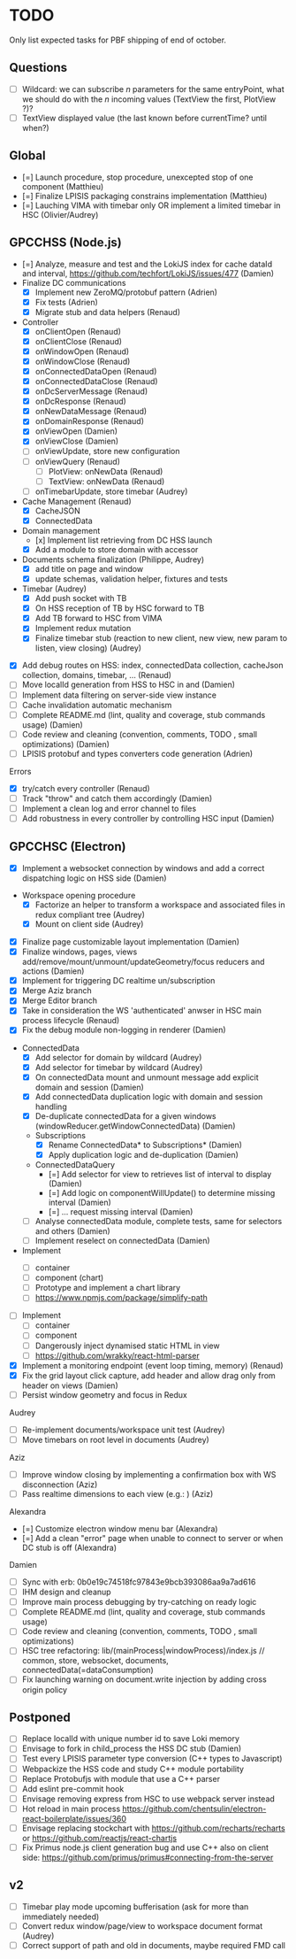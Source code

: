 # TODO

Only list expected tasks for PBF shipping of end of october.

## Questions

* [ ] Wildcard: we can subscribe *n* parameters for the same entryPoint, what we should do with the *n* incoming values (TextView the first, PlotView ?)?
* [ ] TextView displayed value (the last known before currentTime? until when?)

## Global

* [=] Launch procedure, stop procedure, unexcepted stop of one component (Matthieu)
* [=] Finalize LPISIS packaging constrains implementation (Matthieu)
* [=] Lauching VIMA with timebar only OR implement a limited timebar in HSC (Olivier/Audrey)

## GPCCHSS (Node.js)

* [=] Analyze, measure and test and the LokiJS index for cache dataId and interval, https://github.com/techfort/LokiJS/issues/477 (Damien)
* Finalize DC communications
  - [x] Implement new ZeroMQ/protobuf pattern (Adrien)
  - [x] Fix tests (Adrien)
  - [x] Migrate stub and data helpers (Renaud)
* Controller
  * [x] onClientOpen (Renaud)
  * [x] onClientClose (Renaud)
  * [x] onWindowOpen (Renaud)
  * [x] onWindowClose (Renaud)
  * [x] onConnectedDataOpen (Renaud)
  * [x] onConnectedDataClose (Renaud)
  * [x] onDcServerMessage (Renaud)
  * [x] onDcResponse (Renaud)
  * [x] onNewDataMessage (Renaud)
  * [x] onDomainResponse (Renaud)
  * [x] onViewOpen (Damien)
  * [x] onViewClose (Damien)
  * [ ] onViewUpdate, store new configuration
  * [ ] onViewQuery (Renaud)
    - [ ] PlotView: onNewData (Renaud)
    - [ ] TextView: onNewData (Renaud)
  * [ ] onTimebarUpdate, store timebar (Audrey)
* Cache Management (Renaud)
  - [x] CacheJSON
  - [x] ConnectedData
* Domain management
  - [x] Implement list retrieving from DC HSS launch
  - [x] Add a module to store domain with accessor
* Documents schema finalization (Philippe, Audrey)
  - [x] add title on page and window
  - [x] update schemas, validation helper, fixtures and tests
* Timebar (Audrey)
  * [x] Add push socket with TB
  * [x] On HSS reception of TB by HSC forward to TB
  * [x] Add TB forward to HSC from VIMA
  * [x] Implement redux mutation
  * [x] Finalize timebar stub (reaction to new client, new view, new param to listen, view closing) (Audrey)
* [x] Add debug routes on HSS: index, connectedData collection, cacheJson collection, domains, timebar, ... (Renaud)
* [ ] Move localId generation from HSS to HSC in <Subscription/> and <View/> (Damien)
* [ ] Implement data filtering on server-side view instance
* [ ] Cache invalidation automatic mechanism
* [ ] Complete README.md (lint, quality and coverage, stub  commands usage) (Damien)
* [ ] Code review and cleaning (convention, comments, TODO , small optimizations) (Damien)
* [ ] LPISIS protobuf and types converters code generation (Adrien)

Errors
* [x] try/catch every controller (Renaud)
* [ ] Track "throw" and catch them accordingly (Damien)
* [ ] Implement a clean log and error channel to files
* [ ] Add robustness in every controller by controlling HSC input (Damien)

## GPCCHSC (Electron)

* [x] Implement a websocket connection by windows and add a correct dispatching logic on HSS side (Damien)
* Workspace opening procedure
  - [x] Factorize an helper to transform a workspace and associated files in redux compliant tree (Audrey)
  - [x] Mount on client side (Audrey)
* [x] Finalize page customizable layout implementation (Damien)
* [x] Finalize windows, pages, views add/remove/mount/unmount/updateGeometry/focus reducers and actions (Damien)
* [x] Implement <ConnectedDataContainer/> for triggering DC realtime un/subscription
* [x] Merge Aziz branch
* [x] Merge Editor branch
* [x] Take in consideration the WS 'authenticated' anwser in HSC main process lifecycle (Renaud)
* [x] Fix the debug module non-logging in renderer (Damien)
* ConnectedData
  - [x] Add selector for domain by wildcard (Audrey)
  - [x] Add selector for timebar by wildcard (Audrey)
  - [x] On connectedData mount and unmount message add explicit domain and session (Damien)
  - [x] Add connectedData duplication logic with domain and session handling
  - [x] De-duplicate connectedData for a given windows (windowReducer.getWindowConnectedData) (Damien) 
  - Subscriptions
    - [x] Rename ConnectedData* to Subscriptions* (Damien)
    - [x] Apply duplication logic and de-duplication (Damien)
  - ConnectedDataQuery
    - [=] Add selector for view to retrieves list of interval to display (Damien)  
    - [=] Add logic on componentWillUpdate() to determine missing interval (Damien)
    - [=] ... request missing interval (Damien)
  - [ ] Analyse connectedData module, complete tests, same for selectors and others (Damien)
  - [ ] Implement reselect on connectedData (Damien)
* Implement <PlotView/>
  - [ ] container
  - [ ] component (chart)
  - [ ] Prototype and implement a chart library
  - [ ] https://www.npmjs.com/package/simplify-path
* [ ] Implement <TextView/>
  - [ ] container
  - [ ] component
  - [ ] Dangerously inject dynamised static HTML in view
  - [ ] https://github.com/wrakky/react-html-parser
* [x] Implement a monitoring endpoint (event loop timing, memory) (Renaud)
* [x] Fix the grid layout click capture, add header and allow drag only from header on views (Damien)
* [ ] Persist window geometry and focus in Redux

Audrey
* [ ] Re-implement documents/workspace unit test (Audrey)
* [ ] Move timebars on root level in documents (Audrey)

Aziz
* [ ] Improve window closing by implementing a confirmation box with WS disconnection (Aziz)
* [ ] Pass realtime dimensions to each view (e.g.: <WithProvider/>) (Aziz)

Alexandra
* [=] Customize electron window menu bar (Alexandra)
* [=] Add a clean "error" page when unable to connect to server or when DC stub is off (Alexandra)

Damien
* [ ] Sync with erb: 0b0e19c74518fc97843e9bcb393086aa9a7ad616
* [ ] IHM design and cleanup
* [ ] Improve main process debugging by try-catching on ready logic
* [ ] Complete README.md (lint, quality and coverage, stub  commands usage)
* [ ] Code review and cleaning (convention, comments, TODO , small optimizations)
* [ ] HSC tree refactoring: lib/(mainProcess|windowProcess)/index.js // common, store, websocket, documents, connectedData(=dataConsumption)
* [ ] Fix launching warning on document.write injection by adding cross origin policy

## Postponed

* [ ] Replace localId with unique number id to save Loki memory
* [ ] Envisage to fork in child_process the HSS DC stub (Damien)
* [ ] Test every LPISIS parameter type conversion (C++ types to Javascript)
* [ ] Webpackize the HSS code and study C++ module portability
* [ ] Replace Protobufjs with module that use a C++ parser
* [ ] Add eslint pre-commit hook
* [ ] Envisage removing express from HSC to use webpack server instead
* [ ] Hot reload in main process https://github.com/chentsulin/electron-react-boilerplate/issues/360
* [ ] Envisage replacing stockchart with https://github.com/recharts/recharts or https://github.com/reactjs/react-chartjs
* [ ] Fix Primus node.js client generation bug and use C++ also on client side: https://github.com/primus/primus#connecting-from-the-server

## v2
* [ ] Timebar play mode upcoming bufferisation (ask for more than immediately needed)
* [ ] Convert redux window/page/view to workspace document format (Audrey)
* [ ] Correct support of path and oId in documents, maybe required FMD call
